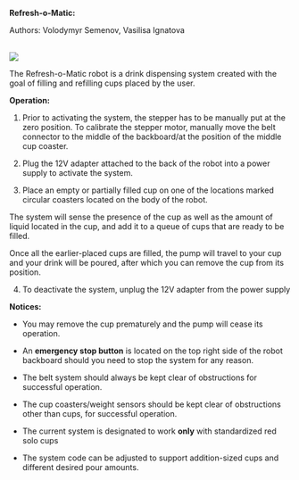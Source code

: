**Refresh-o-Matic:**

Authors: Volodymyr Semenov, Vasilisa Ignatova
                                                                                                       

![](file:////Users/volodymyrsemenov/Library/Group%20Containers/UBF8T346G9.Office/TemporaryItems/msohtmlclip/clip_image002.jpg)

The Refresh-o-Matic robot is a drink dispensing system created with the goal of filling and refilling cups placed by the user.

**Operation:**

1) Prior to activating the system, the stepper has to be manually put at the zero position. To calibrate the stepper motor, manually move the belt connector to the middle of the backboard/at the position of the middle cup coaster.

2) Plug the 12V adapter attached to the back of the robot into a power supply to activate the system.

3) Place an empty or partially filled cup on one of the locations marked circular coasters located on the body of the robot.

The system will sense the presence of the cup as well as the amount of liquid located in the cup, and add it to a queue of cups that are ready to be filled.

Once all the earlier-placed cups are filled, the pump will travel to your cup and your drink will be poured, after which you can remove the cup from its position.

4) To deactivate the system, unplug the 12V adapter from the power supply

**Notices:**

- You may remove the cup prematurely and the pump will cease its operation.

- An **emergency stop button** is located on the top right side of the robot backboard should you need to stop the system for any reason.

- The belt system should always be kept clear of obstructions for successful operation.

- The cup coasters/weight sensors should be kept clear of obstructions other than cups, for successful operation.

- The current system is designated to work **only** with standardized red solo cups

- The system code can be adjusted to support addition-sized cups and different desired pour amounts.
